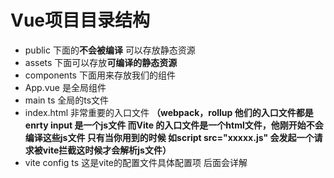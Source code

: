 
# Vue项目目录结构

- public 下面的**不会被编译** 可以存放静态资源
- assets 下面可以存放**可编译的静态资源**
- components 下面用来存放我们的组件
- App.vue 是全局组件
- main ts 全局的ts文件
- index.html 非常重要的入口文件 **（webpack，rollup 他们的入口文件都是enrty input 是一个js文件 而Vite 的入口文件是一个html文件，他刚开始不会编译这些js文件 只有当你用到的时候 如script src="xxxxx.js" 会发起一个请求被vite拦截这时候才会解析js文件）**
- vite config ts 这是vite的配置文件具体配置项 后面会详解